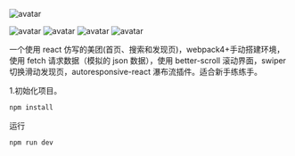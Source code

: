 ![avatar](https://img.shields.io/badge/react--mapp-v--1.0.0-green)

![avatar](https://img.shields.io/badge/webpack-%5E4.6.0-yellowgreen) ![avatar](https://img.shields.io/badge/autoresponsive--react-%5E1.15.2-yellowgreen) ![avatar](https://img.shields.io/badge/autoresponsive--react-%5E1.1.31-yellowgreen) ![avatar](https://img.shields.io/badge/swiper-%5E4.5.0-yellowgreen)

一个使用 react 仿写的美团(首页、搜索和发现页)，webpack4+手动搭建环境，使用 fetch 请求数据（模拟的 json 数据），使用 better-scroll 滚动界面，swiper 切换滑动发现页，autoresponsive-react 瀑布流插件。适合新手练练手。

1.初始化项目。

```javascript
npm install

```

运行

```javascript
npm run dev
```
